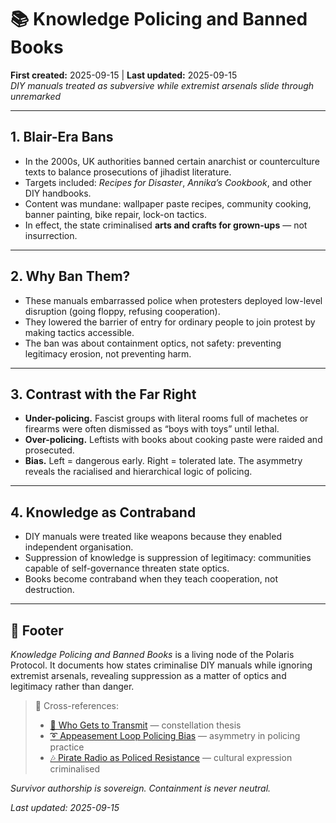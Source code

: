 # 📚 Knowledge Policing and Banned Books

**First created:** 2025-09-15 | **Last updated:** 2025-09-15  
*DIY manuals treated as subversive while extremist arsenals slide through unremarked*

---

## 1. Blair-Era Bans

* In the 2000s, UK authorities banned certain anarchist or counterculture texts to balance prosecutions of jihadist literature.
* Targets included: *Recipes for Disaster*, *Annika’s Cookbook*, and other DIY handbooks.
* Content was mundane: wallpaper paste recipes, community cooking, banner painting, bike repair, lock-on tactics.
* In effect, the state criminalised **arts and crafts for grown-ups** — not insurrection.

---

## 2. Why Ban Them?

* These manuals embarrassed police when protesters deployed low-level disruption (going floppy, refusing cooperation).
* They lowered the barrier of entry for ordinary people to join protest by making tactics accessible.
* The ban was about containment optics, not safety: preventing legitimacy erosion, not preventing harm.

---

## 3. Contrast with the Far Right

* **Under-policing.** Fascist groups with literal rooms full of machetes or firearms were often dismissed as “boys with toys” until lethal.
* **Over-policing.** Leftists with books about cooking paste were raided and prosecuted.
* **Bias.** Left = dangerous early. Right = tolerated late. The asymmetry reveals the racialised and hierarchical logic of policing.

---

## 4. Knowledge as Contraband

* DIY manuals were treated like weapons because they enabled independent organisation.
* Suppression of knowledge is suppression of legitimacy: communities capable of self-governance threaten state optics.
* Books become contraband when they teach cooperation, not destruction.

---

## 🏮 Footer

*Knowledge Policing and Banned Books* is a living node of the Polaris Protocol.
It documents how states criminalise DIY manuals while ignoring extremist arsenals, revealing suppression as a matter of optics and legitimacy rather than danger.

> 📡 Cross-references:
>
> * [📡 Who Gets to Transmit](./📡_who_gets_to_transmit.md) — constellation thesis
> * [➰ Appeasement Loop Policing Bias](./➰_appeasement_loop_policing_bias.md) — asymmetry in policing practice
> * [🎶 Pirate Radio as Policed Resistance](./🎶_pirate_radio_as_policed_resistance.md) — cultural expression criminalised

*Survivor authorship is sovereign. Containment is never neutral.*

*Last updated: 2025-09-15*
